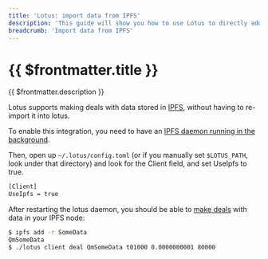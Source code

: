 ```yaml
---
title: 'Lotus: import data from IPFS'
description: 'This guide will show you how to use Lotus to directly add IPFS-hosted data to the Filecash network.'
breadcrumb: 'Import data from IPFS'
---
```


# {{ $frontmatter.title }}

{{ $frontmatter.description }}

Lotus supports making deals with data stored in [IPFS](https://ipfs.io), without having to re-import it into lotus.

To enable this integration, you need to have an [IPFS daemon running in the background](https://docs.ipfs.io/how-to/command-line-quick-start/#take-your-node-online).

Then, open up `~/.lotus/config.toml` (or if you manually set `$LOTUS_PATH`, look under that directory) and look for the Client field, and set UseIpfs to true.

```bash
[Client]
UseIpfs = true
```

After restarting the lotus daemon, you should be able to [make deals](store-data.md) with data in your IPFS node:

```bash
$ ipfs add -r SomeData
QmSomeData
$ ./lotus client deal QmSomeData t01000 0.0000000001 80000
```
